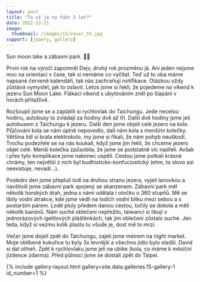 ```yaml
---
layout: post
title: "To už je to fakt 5 let?"
date: 2022-12-21
image:
  thumbnail: /images/15/cover_th.jpg
support: [jquery, gallery]
---
```


Sun moon lake a zábavní park. 🏯🎢

První rok na výročí zapomněl Dejv, druhý rok prozměnu já. Ani jeden nejsme moc na orientaci v čase, tak si nemáme co vyčítat. Teď už to oba máme napsané červeně kalendáři, tak nás zachraňují notifikace. Otázkou vždy zůstává vymyslet, jak to oslavit. Letos jsme si řekli, že pojedeme na víkend k jezeru Sun Moon Lake. Flákací víkend s ubytováním zněl po šlapání v horách přitažlivě.

Rozšoupli jsme se a zaplatili si rychlovlak do Taichungu. Jede necelou hodinu, autobusy to zvládají za hodiny dvě až tři.  Další dvě hodiny jsme jeli autobusem z Taichungu k jezeru.
Další den jsme objeli celé jezero na kole. Půjčování kola se nám úplně nepovedlo, dali nám kola s menšími kolečky. Většina lidí si brala elektrokolo, my jsme si říkali, že nám pohyb neuškodí. Trochu podezřele se na nás koukali, když jsme jim řekli, že chceme jezero objet celé. Menší kolečka způsobila, že jsme se podstatně víc nadřeli. Avšak i přes tyto komplikace jsme nakonec uspěli. Cestou jsme potkali krásné chrámy, ten největší z nich byl budhisticko-konfuciostický (ehm, to slovo asi neexistuje, nevadí…).  

Poslední den jsme přepluli lodí na druhou stranu jezera, vyjeli lanovkou a navštívili jsme zábavní park spojený se skanzenem. Zábavní park měl několik horských drah, jedna s námi udělala i otočku o 360 stupňů. Mě se líbily vodní atrakce, kde jsme vedli na lodích vodní bitku mezi sebou a s postarším párem. Lodě pluly předem danou cestou, točily se dokola a měli několik kanónů. Nám suché oblečení nepřežilo, taiwanci si libují v jednorázových igelitových pláštěnkách, tak jim oblečení zůstalo suché. Jen teda, když si vezmu kolik plastu tu všude je, dost mě to mrzí.

Večer jsme dojeli zpět do Taichungu, zajeli jsme metrem na night market. Moje oblíbené kukuřice tu byly 3x levnější a všechno jídlo bylo sladší. David si dal oliheň. Zpět k rychlovlaku jsme jeli na ubike (kola, co máme k měsíční jízdence zdarma). Před půlnocí jsme se dostali zpět do Taipei.

 {% include gallery-layout.html gallery=site.data.galleries.15-gallery-1             id_number=1 %}

